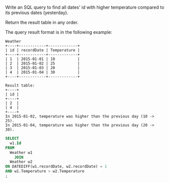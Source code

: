 Write an SQL query to find all dates' id with higher temperature compared to its previous dates (yesterday).

Return the result table in any order.

The query result format is in the following example:


```
Weather
+----+------------+-------------+
| id | recordDate | Temperature |
+----+------------+-------------+
| 1  | 2015-01-01 | 10          |
| 2  | 2015-01-02 | 25          |
| 3  | 2015-01-03 | 20          |
| 4  | 2015-01-04 | 30          |
+----+------------+-------------+

Result table:
+----+
| id |
+----+
| 2  |
| 4  |
+----+
In 2015-01-02, temperature was higher than the previous day (10 -> 25).
In 2015-01-04, temperature was higher than the previous day (20 -> 30).
```


```sql
SELECT
  w1.Id
FROM
  Weather w1
    JOIN
  Weather w2 
ON DATEDIFF(w1.recordDate, w2.recordDate) = 1
AND w1.Temperature > w2.Temperature
;
```
